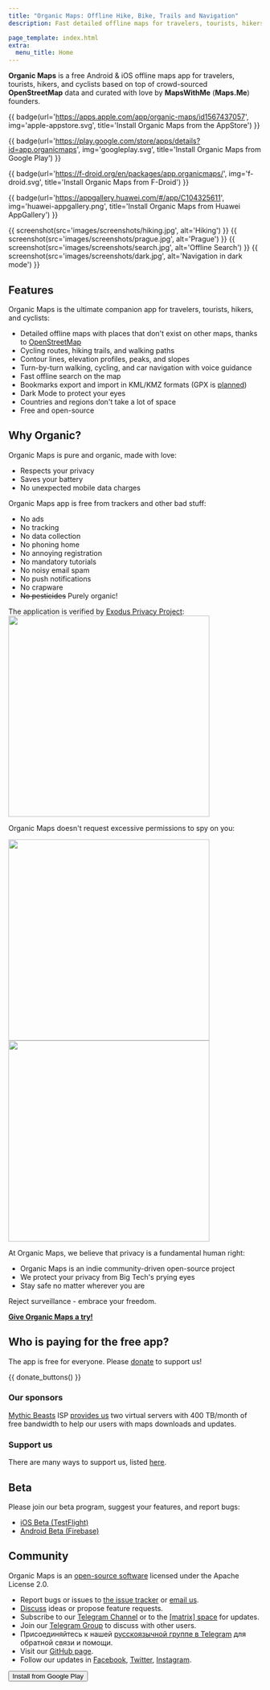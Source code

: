 ```yaml
---
title: "Organic Maps: Offline Hike, Bike, Trails and Navigation"
description: Fast detailed offline maps for travelers, tourists, hikers and cyclists, based on OpenStreetMap and curated with love by MapsWithMe (Maps.Me) founders.

page_template: index.html
extra:
  menu_title: Home
---
```


**Organic Maps** is a free Android & iOS offline maps app
for travelers, tourists, hikers, and cyclists based on top of crowd-sourced
**OpenStreetMap** data and curated with love by **MapsWithMe** (**Maps.Me**) founders.

<p id='install'>

{{ badge(url='https://apps.apple.com/app/organic-maps/id1567437057', img='apple-appstore.svg', title='Install Organic Maps from the AppStore') }}

{{ badge(url='https://play.google.com/store/apps/details?id=app.organicmaps', img='googleplay.svg', title='Install Organic Maps from Google Play') }}

{{ badge(url='https://f-droid.org/en/packages/app.organicmaps/', img='f-droid.svg', title='Install Organic Maps from F-Droid') }}

{{ badge(url='https://appgallery.huawei.com/#/app/C104325611', img='huawei-appgallery.png', title='Install Organic Maps from Huawei AppGallery') }}

</p>

{{ screenshot(src='images/screenshots/hiking.jpg', alt='Hiking') }}
{{ screenshot(src='images/screenshots/prague.jpg', alt='Prague') }}
{{ screenshot(src='images/screenshots/search.jpg', alt='Offline Search') }}
{{ screenshot(src='images/screenshots/dark.jpg', alt='Navigation in dark mode') }}

## Features

Organic Maps is the ultimate companion app for travelers, tourists, hikers, and cyclists:

- Detailed offline maps with places that don't exist on other maps, thanks to [OpenStreetMap](https://osm.org)
- Cycling routes, hiking trails, and walking paths
- Contour lines, elevation profiles, peaks, and slopes
- Turn-by-turn walking, cycling, and car navigation with voice guidance
- Fast offline search on the map
- Bookmarks export and import in KML/KMZ formats (GPX is [planned](https://github.com/organicmaps/organicmaps/issues/624))
- Dark Mode to protect your eyes
- Countries and regions don't take a lot of space
- Free and open-source

## Why Organic?

Organic Maps is pure and organic, made with love:

- Respects your privacy
- Saves your battery
- No unexpected mobile data charges

Organic Maps app is free from trackers and other bad stuff:

- No ads
- No tracking
- No data collection
- No phoning home
- No annoying registration
- No mandatory tutorials
- No noisy email spam
- No push notifications
- No crapware
- ~~No pesticides~~ Purely organic!

The application is verified by <a href='https://reports.exodus-privacy.eu.org/en/reports/app.organicmaps/latest/'>Exodus Privacy Project</a>:
<br/>
<img src='images/privacy/exodus.png' width='400'>

Organic Maps doesn't request excessive permissions to spy on you:

<img src='images/privacy/om.jpg' width='400'>
<img src='images/privacy/mm.jpg' width='400'>

At Organic Maps, we believe that privacy is a fundamental human right:

- Organic Maps is an indie community-driven open-source project
- We protect your privacy from Big Tech's prying eyes
- Stay safe no matter wherever you are

Reject surveillance - embrace your freedom.


<a href="#install"><strong>Give Organic Maps a try!</strong></a>

## Who is paying for the free app?

The app is free for everyone. Please [donate](@/donate/index.md) to support us!

{{ donate_buttons() }}

### Our sponsors

[Mythic Beasts](https://www.mythic-beasts.com/) ISP [provides us](https://www.mythic-beasts.com/blog/2021/10/06/improving-the-world-bit-by-expensive-bit/)
two virtual servers with 400 TB/month of free bandwidth to help our users with
maps downloads and updates.

### Support us

There are many ways to support us, listed [here](@/support-us/index.md).

## Beta

Please join our beta program, suggest your features, and report bugs:

- [iOS Beta (TestFlight)](https://testflight.apple.com/join/lrKCl08I)
- [Android Beta (Firebase)](https://appdistribution.firebase.dev/i/9ec3bca5e2b47373)

## Community

Organic Maps is an [open-source software](https://github.com/organicmaps/organicmaps)
licensed under the Apache License 2.0.

- Report bugs or issues to [the issue tracker](https://github.com/organicmaps/organicmaps/issues) or [email us](mailto:hello@organicmaps.app).
- [Discuss](https://github.com/organicmaps/organicmaps/discussions/categories/ideas) ideas or propose feature requests.
- Subscribe to our [Telegram Channel](https://t.me/OrganicMapsApp) or to the [[matrix] space](https://matrix.to/#/#organicmaps:matrix.org) for updates.
- Join our [Telegram Group](https://t.me/OrganicMaps) to discuss with other users.
- Присоединяйтесь к нашей [русскоязычной группе в Telegram](https://t.me/OrganicMapsRu) для обратной связи и помощи.
- Visit our [GitHub page](https://github.com/organicmaps/organicmaps).
- Follow our updates in [Facebook](https://facebook.com/OrganicMaps), [Twitter](https://twitter.com/OrganicMapsApp),
[Instagram](https://instagram.com/organicmaps.app/).

<button id='add' class='installButton'>
  Install from Google Play
</button>

<script>
  // https://developers.google.com/web/fundamentals/app-install-banners/native
  window.addEventListener('beforeinstallprompt', (e) => {
    // Prevent Chrome 67 and earlier from automatically showing the prompt
    e.preventDefault();
    const add = document.getElementById('add');
    add.style.display = 'block';
    add.onclick = () => {
      e.prompt();
    }
  });
</script>
